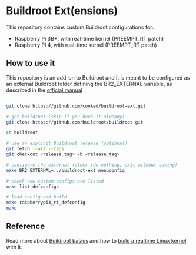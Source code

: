 # Buildroot Ext(ensions)

This repository contains custom Buildroot configurations for:

- Raspberry Pi 3B+, with real-time kernel (PREEMPT_RT patch)
- Raspberry Pi 4, with real-time kernel (PREEMPT_RT patch)


## How to use it

This repository is an add-on to Buildroot and it is meant to be configured as an external Buildroot folder defining the BR2_EXTERNAL variable, as described in the [official manual](https://buildroot.org/downloads/manual/manual.html#outside-br-custom)

```bash

git clone https://github.com/cooked/buildroot-ext.git

# get buildroot (skip if you have it already)
git clone https://github.com/buildroot/buildroot.git

cd buildroot

# use an explicit Buildroot release (optional)
git fetch --all --tags
git checkout <release_tag> -b <release_tag>

# configure the external folder (do nothing, exit without saving)
make BR2_EXTERNAL=../buildroot-ext menuconfig

# check new custom configs are listed
make list-defconfigs

# load config and build
make raspberrypi3_rt_defconfig
make
```

## Reference

Read more about [Buildroot basics](https://www.stefanocottafavi.com/buildroot_basics/) and how to [build a realtime Linux kernel](https://www.stefanocottafavi.com/buildroot_rpi_kernel_rt/) with it.
